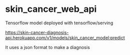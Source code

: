 # skin_cancer_web_api

Tensorflow model deployed with tensorflow/serving


https://skin-cancer-diagnosis-api.herokuapp.com/v1/models/skin_cancer_model:predict


It uses a json format to make a diagnosis
